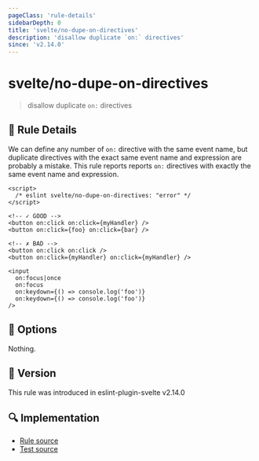 ```yaml
---
pageClass: 'rule-details'
sidebarDepth: 0
title: 'svelte/no-dupe-on-directives'
description: 'disallow duplicate `on:` directives'
since: 'v2.14.0'
---
```


# svelte/no-dupe-on-directives

> disallow duplicate `on:` directives

## :book: Rule Details

We can define any number of `on:` directive with the same event name, but duplicate directives with the exact same event name and expression are probably a mistake.
This rule reports reports `on:` directives with exactly the same event name and expression.

<ESLintCodeBlock>

<!--eslint-skip-->

```svelte
<script>
  /* eslint svelte/no-dupe-on-directives: "error" */
</script>

<!-- ✓ GOOD -->
<button on:click on:click={myHandler} />
<button on:click={foo} on:click={bar} />

<!-- ✗ BAD -->
<button on:click on:click />
<button on:click={myHandler} on:click={myHandler} />

<input
  on:focus|once
  on:focus
  on:keydown={() => console.log('foo')}
  on:keydown={() => console.log('foo')}
/>
```

</ESLintCodeBlock>

## :wrench: Options

Nothing.

## :rocket: Version

This rule was introduced in eslint-plugin-svelte v2.14.0

## :mag: Implementation

- [Rule source](https://github.com/sveltejs/eslint-plugin-svelte/blob/main/src/rules/no-dupe-on-directives.ts)
- [Test source](https://github.com/sveltejs/eslint-plugin-svelte/blob/main/tests/src/rules/no-dupe-on-directives.ts)
